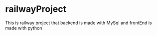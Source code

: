 # railwayProject
This is railway project that backend is made with MySql and frontEnd is made with python
